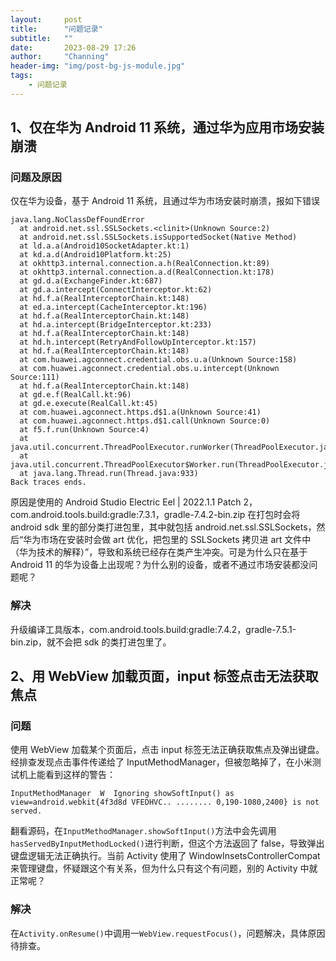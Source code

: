```yaml
---
layout:     post
title:      "问题记录"
subtitle:   ""
date:       2023-08-29 17:26
author:     "Channing"
header-img: "img/post-bg-js-module.jpg"
tags:
    - 问题记录
---
```


## 1、仅在华为 Android 11 系统，通过华为应用市场安装崩溃

### 问题及原因

仅在华为设备，基于 Android 11 系统，且通过华为市场安装时崩溃，报如下错误

```
java.lang.NoClassDefFoundError
  at android.net.ssl.SSLSockets.<clinit>(Unknown Source:2)
  at android.net.ssl.SSLSockets.isSupportedSocket(Native Method)
  at ld.a.a(Android10SocketAdapter.kt:1)
  at kd.a.d(Android10Platform.kt:25)
  at okhttp3.internal.connection.a.h(RealConnection.kt:89)
  at okhttp3.internal.connection.a.d(RealConnection.kt:178)
  at gd.d.a(ExchangeFinder.kt:687)
  at gd.a.intercept(ConnectInterceptor.kt:62)
  at hd.f.a(RealInterceptorChain.kt:148)
  at ed.a.intercept(CacheInterceptor.kt:196)
  at hd.f.a(RealInterceptorChain.kt:148)
  at hd.a.intercept(BridgeInterceptor.kt:233)
  at hd.f.a(RealInterceptorChain.kt:148)
  at hd.h.intercept(RetryAndFollowUpInterceptor.kt:157)
  at hd.f.a(RealInterceptorChain.kt:148)
  at com.huawei.agconnect.credential.obs.u.a(Unknown Source:158)
  at com.huawei.agconnect.credential.obs.u.intercept(Unknown Source:111)
  at hd.f.a(RealInterceptorChain.kt:148)
  at gd.e.f(RealCall.kt:96)
  at gd.e.execute(RealCall.kt:45)
  at com.huawei.agconnect.https.d$1.a(Unknown Source:41)
  at com.huawei.agconnect.https.d$1.call(Unknown Source:0)
  at f5.f.run(Unknown Source:4)
  at java.util.concurrent.ThreadPoolExecutor.runWorker(ThreadPoolExecutor.java:1167)
  at java.util.concurrent.ThreadPoolExecutor$Worker.run(ThreadPoolExecutor.java:641)
  at java.lang.Thread.run(Thread.java:933)
Back traces ends.
```

原因是使用的 Android Studio Electric Eel | 2022.1.1 Patch 2，com.android.tools.build:gradle:7.3.1，gradle-7.4.2-bin.zip 在打包时会将 android sdk 里的部分类打进包里，其中就包括 android.net.ssl.SSLSockets，然后“华为市场在安装时会做 art 优化，把包里的 SSLSockets 拷贝进 art 文件中（华为技术的解释）”，导致和系统已经存在类产生冲突。可是为什么只在基于 Android 11 的华为设备上出现呢？为什么别的设备，或者不通过市场安装都没问题呢？

### 解决

升级编译工具版本，com.android.tools.build:gradle:7.4.2，gradle-7.5.1-bin.zip，就不会把 sdk 的类打进包里了。

## 2、用 WebView 加载页面，input 标签点击无法获取焦点

### 问题

使用 WebView 加载某个页面后，点击 input 标签无法正确获取焦点及弹出键盘。经排查发现点击事件传递给了 InputMethodManager，但被忽略掉了，在小米测试机上能看到这样的警告：

```
InputMethodManager  W  Ignoring showSoftInput() as view=android.webkit{4f3d8d VFEDHVC.. ........ 0,190-1080,2400} is not served.
```

翻看源码，在```InputMethodManager.showSoftInput()```方法中会先调用```hasServedByInputMethodLocked()```进行判断，但这个方法返回了 false，导致弹出键盘逻辑无法正确执行。当前 Activity 使用了 WindowInsetsControllerCompat 来管理键盘，怀疑跟这个有关系，但为什么只有这个有问题，别的 Activity 中就正常呢？

### 解决

在```Activity.onResume()```中调用一```WebView.requestFocus()```，问题解决，具体原因待排查。

